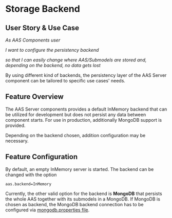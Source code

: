 # Storage Backend

## User Story & Use Case
*As AAS Components user*

*I want to configure the persistency backend*

*so that I can easily change where AAS/Submodels are stored and, depending on the backend, no data gets lost*


By using different kind of backends, the persistency layer of the AAS Server component can be tailored to specific use cases' needs.

## Feature Overview
The AAS Server components provides a default InMemory backend that can be utilized for development but does not persist any data between component starts. For use in production, additionally MongoDB support is provided.

Depending on the backend chosen, addition configuration may be necessary.

## Feature Configuration
By default, an empty InMemory server is started. The backend can be changed with the option

```
aas.backend=InMemory
```
Currently, the other valid option for the backend is **MongoDB** that persists the whole AAS together with its submodels in a MongoDB. If MongoDB is chosen as backend, the MongoDB backend connection has to be configured via [mongodb.properties file](../../general_configuration/mongodb.md).